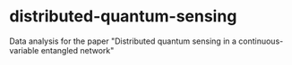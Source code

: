 # distributed-quantum-sensing
Data analysis for the paper "Distributed quantum sensing in a continuous-variable entangled network"
